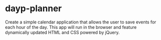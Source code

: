 # dayp-planner
Create a simple calendar application that allows the user to save events for each hour of the day. This app will run in the browser and feature dynamically updated HTML and CSS powered by jQuery.

